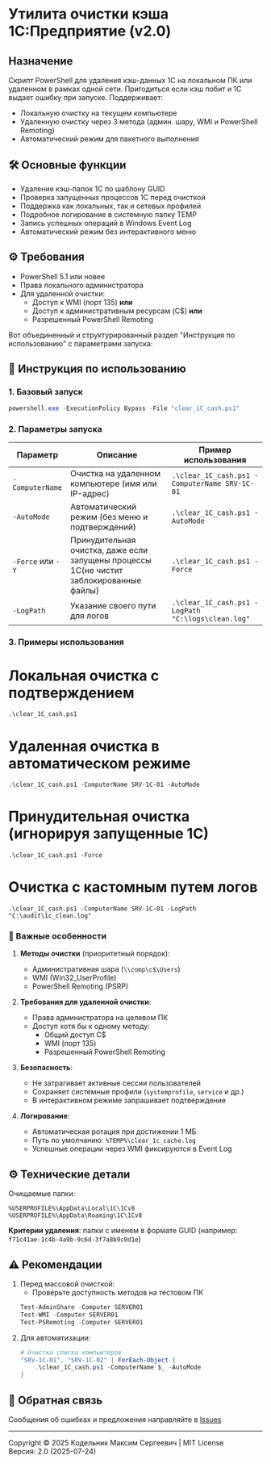 # Утилита очистки кэша 1С:Предприятие (v2.0)

## **Назначение**
Скрипт PowerShell для  удаления кэш-данных 1С на локальном ПК или удаленном в рамках одной сети. Пригодиться если кэш побит и 1С выдает ошибку при запуске. Поддерживает:
- Локальную очистку на текущем компьютере
- Удаленную очистку через 3 метода (админ. шару, WMI и PowerShell Remoting)
- Автоматический режим для пакетного выполнения

## **🛠 Основные функции**
- Удаление кэш-папок 1С по шаблону GUID
- Проверка запущенных процессов 1С перед очисткой
- Поддержка как локальных, так и сетевых профилей
- Подробное логирование в системную папку TEMP
- Запись успешных операций в Windows Event Log
- Автоматический режим без интерактивного меню

## **⚙️ Требования**
- PowerShell 5.1 или новее
- Права локального администратора
- Для удаленной очистки:
  - Доступ к WMI (порт 135) **или**
  - Доступ к административным ресурсам (C$) **или**
  - Разрешенный PowerShell Remoting

Вот объединенный и структурированный раздел "Инструкция по использованию" с параметрами запуска:

## **🚀 Инструкция по использованию**

### **1. Базовый запуск**
```powershell
powershell.exe -ExecutionPolicy Bypass -File "clear_1C_cash.ps1"
```

### **2. Параметры запуска**
| Параметр          | Описание                                                                 | Пример использования                          |
|--------------------|--------------------------------------------------------------------------|-----------------------------------------------|
| `-ComputerName`    | Очистка на удаленном компьютере (имя или IP-адрес)                      | `.\clear_1C_cash.ps1 -ComputerName SRV-1C-01` |
| `-AutoMode`        | Автоматический режим (без меню и подтверждений)                          | `.\clear_1C_cash.ps1 -AutoMode`               |
| `-Force` или `-Y`  | Принудительная очистка, даже если запущены процессы 1С(не чистит заблокированные файлы)                   | `.\clear_1C_cash.ps1 -Force`                  |
| `-LogPath`         | Указание своего пути для логов                                          | `.\clear_1C_cash.ps1 -LogPath "C:\logs\clean.log"` |

### **3. Примеры использования**

# Локальная очистка с подтверждением
`.\clear_1C_cash.ps1`

# Удаленная очистка в автоматическом режиме
`.\clear_1C_cash.ps1 -ComputerName SRV-1C-01 -AutoMode`

# Принудительная очистка (игнорируя запущенные 1С)
`.\clear_1C_cash.ps1 -Force`

# Очистка с кастомным путем логов
`.\clear_1C_cash.ps1 -ComputerName SRV-1C-01 -LogPath "C:\audit\1c_clean.log"`


### **📌 Важные особенности**
1. **Методы очистки** (приоритетный порядок):
   - Административная шара (`\\comp\c$\Users`)
   - WMI (Win32_UserProfile)
   - PowerShell Remoting (PSRP)

2. **Требования для удаленной очистки**:
   - Права администратора на целевом ПК
   - Доступ хотя бы к одному методу:
     - Общий доступ C$
     - WMI (порт 135)
     - Разрешенный PowerShell Remoting

3. **Безопасность**:
   - Не затрагивает активные сессии пользователей
   - Сохраняет системные профили (`systemprofile`, `service` и др.)
   - В интерактивном режиме запрашивает подтверждение

4. **Логирование**:
   - Автоматическая ротация при достижении 1 МБ
   - Путь по умолчанию: `%TEMP%\clear_1c_cache.log`
   - Успешные операции через WMI фиксируются в Event Log




## **⚙️ Технические детали**
Очищаемые папки:
```
%USERPROFILE%\AppData\Local\1C\1Cv8
%USERPROFILE%\AppData\Roaming\1C\1Cv8
```
**Критерии удаления**: папки с именем в формате GUID (например: `f71c41ae-1c4b-4a9b-9c6d-3f7a8b9c0d1e`)

## **⚠️ Рекомендации**
1. Перед массовой очисткой:
   - Проверьте доступность методов на тестовом ПК
   ```powershell
   Test-AdminShare -Computer SERVER01
   Test-WMI -Computer SERVER01
   Test-PSRemoting -Computer SERVER01
   ```
2. Для автоматизации:
   ```powershell
   # Очистка списка компьютеров
   "SRV-1C-01", "SRV-1C-02" | ForEach-Object {
       .\clear_1C_cash.ps1 -ComputerName $_ -AutoMode
   }
   ```

## **🔄 Обратная связь**
Сообщения об ошибках и предложения направляйте в [Issues](https://github.com/username/repo/issues)

---

Copyright © 2025 Кодельник Максим Сергеевич | MIT License  
Версия: 2.0 (2025-07-24)
